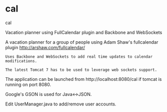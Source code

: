 cal
===

cal

Vacation planner using FullCalendar plugin and Backbone and WebSockets

  A vacation planner for a group of people using Adam Shaw's fullcalendar plugin http://arshaw.com/fullcalendar/

	Uses Backbone and WebSockets to add real time updates to calendar modifications.

	The latest Tomcat 7 has to be used to leverage web sockets support. 
  The application can be launched from http://localhost:8080/cal if tomcat is running on port 8080.
  
  Google's GSON is used for Java<->JSON.
  
  Edit UserManager.java to add/remove user accounts.
  
